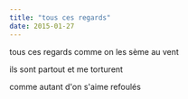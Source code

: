 ```yaml
---
title: "tous ces regards"
date: 2015-01-27
---
```


tous ces regards
comme on les sème au vent

ils sont partout
et me torturent

comme autant d'on s'aime refoulés
